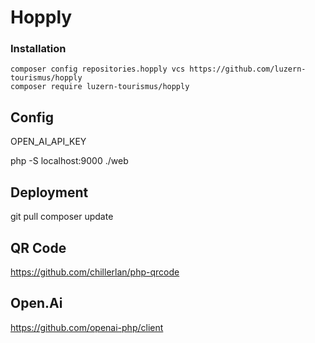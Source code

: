 # Hopply


### Installation
```
composer config repositories.hopply vcs https://github.com/luzern-tourismus/hopply
composer require luzern-tourismus/hopply
```


## Config
OPEN_AI_API_KEY




php -S localhost:9000 ./web






## Deployment

git pull
composer update



## QR Code

https://github.com/chillerlan/php-qrcode

## Open.Ai 

https://github.com/openai-php/client






